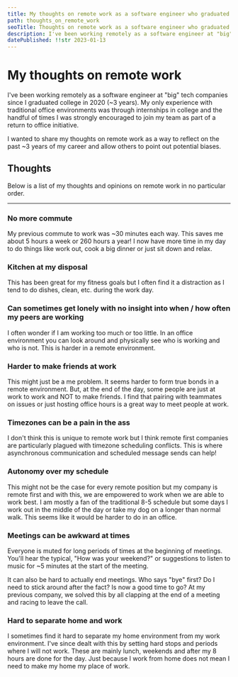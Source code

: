 ```yaml
---
title: My thoughts on remote work as a software engineer who graduated during the pandemic
path: thoughts_on_remote_work
seoTitle: Thoughts on remote work as a software engineer who graduated during the pandemic
description: I've been working remotely as a software engineer at "big" tech companies since I graduated college in 2020 with little to no traditional office experience. Here are some of my thoughts on remote work.
datePublished: !!str 2023-01-13
---
```


# My thoughts on remote work

I've been working remotely as a software engineer at "big" tech companies since I graduated college in 2020 (~3 years). My only experience with traditional office environments was through internships in college and the handful of times I was strongly encouraged to join my team as part of a return to office initiative.

I wanted to share my thoughts on remote work as a way to reflect on the past ~3 years of my career and allow others to point out potential biases.

## Thoughts

Below is a list of my thoughts and opinions on remote work in no particular order.

---

### No more commute

My previous commute to work was ~30 minutes each way. This saves me about 5 hours a week or 260 hours a year! I now have more time in my day to do things like work out, cook a big dinner or just sit down and relax.

### Kitchen at my disposal

This has been great for my fitness goals but I often find it a distraction as I tend to do dishes, clean, etc. during the work day.

### Can sometimes get lonely with no insight into when / how often my peers are working

I often wonder if I am working too much or too little. In an office environment you can look around and physically see who is working and who is not. This is harder in a remote environment.

### Harder to make friends at work

This might just be a me problem. It seems harder to form true bonds in a remote environment. But, at the end of the day, some people are just at work to work and NOT to make friends. I find that pairing with teammates on issues or just hosting office hours is a great way to meet people at work.

### Timezones can be a pain in the ass

I don't think this is unique to remote work but I think remote first companies are particularly plagued with timezone scheduling conflicts. This is where asynchronous communication and scheduled message sends can help!

### Autonomy over my schedule

This might not be the case for every remote position but my company is remote first and with this, we are empowered to work when we are able to work best. I am mostly a fan of the traditional 8-5 schedule but some days I work out in the middle of the day or take my dog on a longer than normal walk. This seems like it would be harder to do in an office.

### Meetings can be awkward at times

Everyone is muted for long periods of times at the beginning of meetings. You'll hear the typical, "How was your weekend?" or suggestions to listen to music for ~5 minutes at the start of the meeting.

It can also be hard to actually end meetings. Who says "bye" first? Do I need to stick around after the fact? Is now a good time to go? At my previous company, we solved this by all clapping at the end of a meeting and racing to leave the call.

### Hard to separate home and work

I sometimes find it hard to separate my home environment from my work environment. I've since dealt with this by setting hard stops and periods where I will not work. These are mainly lunch, weekends and after my 8 hours are done for the day. Just because I work from home does not mean I need to make my home my place of work.
